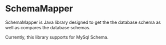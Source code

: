 SchemaMapper
============


SchemaMapper is Java library designed to get the the database schema as well as compares the database schemas.

Currently, this library supports for MySql Schema.
